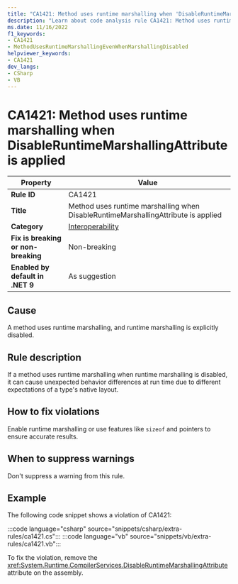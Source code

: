 ```yaml
---
title: "CA1421: Method uses runtime marshalling when 'DisableRuntimeMarshallingAttribute' is applied"
description: "Learn about code analysis rule CA1421: Method uses runtime marshalling when 'DisableRuntimeMarshallingAttribute' is applied"
ms.date: 11/16/2022
f1_keywords:
- CA1421
- MethodUsesRuntimeMarshallingEvenWhenMarshallingDisabled
helpviewer_keywords:
- CA1421
dev_langs:
- CSharp
- VB
---
```

# CA1421: Method uses runtime marshalling when DisableRuntimeMarshallingAttribute is applied

| Property                            | Value                                                                              |
|-------------------------------------|------------------------------------------------------------------------------------|
| **Rule ID**                         | CA1421                                                                             |
| **Title**                           | Method uses runtime marshalling when DisableRuntimeMarshallingAttribute is applied |
| **Category**                        | [Interoperability](interoperability-warnings.md)                                   |
| **Fix is breaking or non-breaking** | Non-breaking                                                                       |
| **Enabled by default in .NET 9**    | As suggestion                                                                      |

## Cause

A method uses runtime marshalling, and runtime marshalling is explicitly disabled.

## Rule description

If a method uses runtime marshalling when runtime marshalling is disabled, it can cause unexpected behavior differences at run time due to different expectations of a type's native layout.

## How to fix violations

Enable runtime marshalling or use features like `sizeof` and pointers to ensure accurate results.

## When to suppress warnings

Don't suppress a warning from this rule.

## Example

The following code snippet shows a violation of CA1421:

:::code language="csharp" source="snippets/csharp/extra-rules/ca1421.cs":::
:::code language="vb" source="snippets/vb/extra-rules/ca1421.vb":::

To fix the violation, remove the <xref:System.Runtime.CompilerServices.DisableRuntimeMarshallingAttribute> attribute on the assembly.
